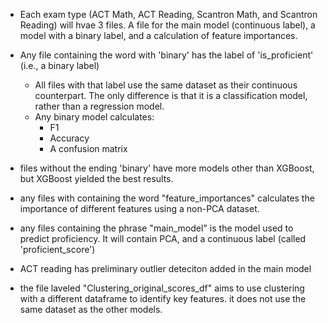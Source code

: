 - Each exam type (ACT Math, ACT Reading, Scantron Math, and Scantron Reading) will hvae 3 files. A file for the main model (continuous label), a model with a binary label, and a calculation of feature importances. 

- Any file containing the word with 'binary' has the label of 'is_proficient' (i.e., a binary label)
  - All files with that label use the same dataset as their continuous counterpart.
    The only difference is that it is a classification model, rather than a regression model.
  - Any binary model calculates:
    - F1
    - Accuracy
    - A confusion matrix
- files without the ending 'binary' have more models other than XGBoost, but XGBoost yielded the best results.

- any files with containing the word "feature_importances" calculates the importance of different features using a non-PCA dataset.

- any files containing the phrase "main_model" is the model used to predict proficiency. It will contain PCA, and a continuous label (called 'proficient_score')

- ACT reading has preliminary outlier deteciton added in the main model

- the file laveled "Clustering_original_scores_df" aims to use clustering with a different dataframe to identify key features. it does not use the same dataset as the other models.
  
